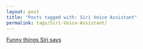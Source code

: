 ```yaml
---
layout: post
title: "Posts tagged with: Siri Voice Assistant"
permalink: tags/Siri-Voice-Assistant/
---
```

[Funny things Siri says](/2011/10/funny-things-siri-says)
